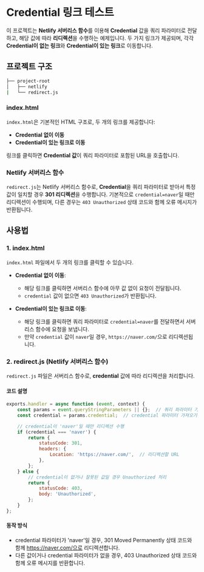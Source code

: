 # Credential 링크 테스트

이 프로젝트는 **Netlify 서버리스 함수**를 이용해 **Credential** 값을 쿼리 파라미터로 전달하고, 해당 값에 따라 **리디렉션**을 수행하는 예제입니다. 두 가지 링크가 제공되며, 각각 **Credential이 없는 링크**와 **Credential이 있는 링크**로 이동합니다.

## 프로젝트 구조
```bash
├── project-root
│   ├── netlify
|   └── redirect.js

```

### index.html

`index.html`은 기본적인 HTML 구조로, 두 개의 링크를 제공합니다:
- **Credential 없이 이동**
- **Credential이 있는 링크로 이동**

링크를 클릭하면 **Credential 값**이 쿼리 파라미터로 포함된 URL을 호출합니다.

### Netlify 서버리스 함수

`redirect.js`는 Netlify 서버리스 함수로, **Credential**을 쿼리 파라미터로 받아서 특정 값이 일치할 경우 **301 리디렉션**을 수행합니다. 기본적으로 `credential=naver`일 때만 리디렉션이 수행되며, 다른 경우는 `403 Unauthorized` 상태 코드와 함께 오류 메시지가 반환됩니다.

## 사용법

### 1. **index.html**

`index.html` 파일에서 두 개의 링크를 클릭할 수 있습니다.

- **Credential 없이 이동**:
    - 해당 링크를 클릭하면 서버리스 함수에 아무 값 없이 요청이 전달됩니다.
    - `credential` 값이 없으면 `403 Unauthorized`가 반환됩니다.

- **Credential이 있는 링크로 이동**:
    - 해당 링크를 클릭하면 쿼리 파라미터로 `credential=naver`를 전달하면서 서버리스 함수에 요청을 보냅니다.
    - 만약 `credential` 값이 `naver`일 경우, `https://naver.com/`으로 리디렉션됩니다.

### 2. **redirect.js** (Netlify 서버리스 함수)

`redirect.js` 파일은 서버리스 함수로, **credential** 값에 따라 리디렉션을 처리합니다.

#### 코드 설명

```javascript
exports.handler = async function (event, context) {
    const params = event.queryStringParameters || {};  // 쿼리 파라미터 가져오기
    const credential = params.credential;  // credential 파라미터 가져오기

    // credential이 'naver'일 때만 리디렉션 수행
    if (credential === 'naver') {
        return {
            statusCode: 301,
            headers: {
                Location: 'https://naver.com/',  // 리디렉션할 URL
            },
        };
    } else {
        // credential이 없거나 잘못된 값일 경우 Unauthorized 처리
        return {
            statusCode: 403,
            body: 'Unauthorized',
        };
    }
};
```

#### 동작 방식
- credential 파라미터가 'naver'일 경우, 301 Moved Permanently 상태 코드와 함께 https://naver.com/으로 리디렉션합니다.
- 다른 값이거나 credential 파라미터가 없을 경우, 403 Unauthorized 상태 코드와 함께 오류 메시지를 반환합니다.

  
